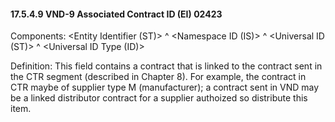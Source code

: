 #### 17.5.4.9 VND-9 Associated Contract ID (EI) 02423

Components: &lt;Entity Identifier (ST)> ^ &lt;Namespace ID (IS)> ^ &lt;Universal ID (ST)> ^ &lt;Universal ID Type (ID)>

Definition: This field contains a contract that is linked to the contract sent in the CTR segment (described in Chapter 8). For example, the contract in CTR maybe of supplier type M (manufacturer); a contract sent in VND may be a linked distributor contract for a supplier authoized so distribute this item.
